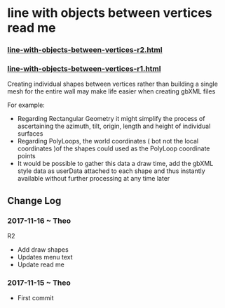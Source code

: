 

# line with objects between vertices read me


### [line-with-objects-between-vertices-r2.html]( http://www.ladybug.tools/spider/cookbook/line-with-objects-between-vertices/line-with-objects-between-vertices-r2.html )


### [line-with-objects-between-vertices-r1.html]( http://www.ladybug.tools/spider/cookbook/line-with-objects-between-vertices/line-with-objects-between-vertices-r1.html )

Creating individual shapes between vertices rather than building a single mesh for the entire wall may make life easier when creating gbXML files

For example:

* Regarding Rectangular Geometry it might simplify the process of ascertaining the azimuth, tilt, origin, length and height of individual surfaces
* Regarding PolyLoops, the world coordinates ( bot not the local coordinates )of the shapes could used as the PolyLoop coordinate points
* It would be possible to gather this data a draw time, add the gbXML style data as userData attached to each shape and thus instantly available without further processing at any time later 


## Change Log

### 2017-11-16 ~ Theo

R2
* Add draw shapes
* Updates menu text
* Update read me

### 2017-11-15 ~ Theo

* First commit

